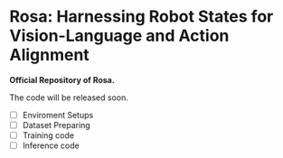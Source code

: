 # Rosa: Harnessing Robot States for Vision-Language and Action Alignment
**Official Repository of Rosa.**

The code will be released soon.

- [ ] Enviroment Setups
- [ ] Dataset Preparing
- [ ] Training code
- [ ] Inference code
